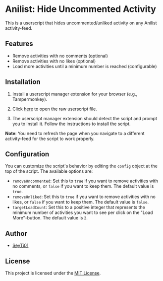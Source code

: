 # Anilist: Hide Uncommented Activity

This is a userscript that hides uncommented/unliked activity on any Anilist activity-feed.

## Features

- Remove activities with no comments (optional)
- Remove activities with no likes (optional)
- Load more activities until a minimum number is reached (configurable)

## Installation

1. Install a userscript manager extension for your browser (e.g., Tampermonkey).

2. Click [here](https://github.com/SeyTi01/anilist-hide-uncommented-activity/raw/1.3/src/hideUncommentedActivity.user.js) to open the raw userscript file.

3. The userscript manager extension should detect the script and prompt you to install it. Follow the instructions to install the script.

**Note**: You need to refresh the page when you navigate to a different activity-feed for the script to work properly.

## Configuration

You can customize the script's behavior by editing the `config` object at the top of the script. The available options are:

- `removeUncommented`: Set this to `true` if you want to remove activities with no comments, or `false` if you want to keep them. The default value is `true`.
- `removeUnliked`: Set this to `true` if you want to remove activities with no likes, or `false` if you want to keep them. The default value is `false`.
- `targetLoadCount`: Set this to a positive integer that represents the minimum number of activities you want to see per click on the "Load More"-button. The default value is `2`.

## Author

- [SeyTi01](https://github.com/SeyTi01)

## License

This project is licensed under the [MIT License](https://github.com/SeyTi01/anilist-hide-uncommented-activity/raw/1.3/LICENSE).
